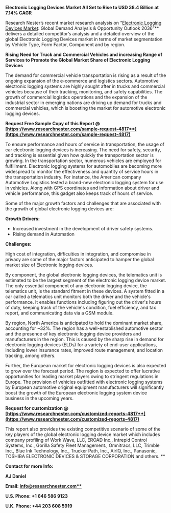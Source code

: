 ﻿**Electronic Logging Devices Market All Set to Rise to USD 38.4 Billion at 7.14% CAGR**

Research Nester’s recent market research analysis on “[Electronic Logging Devices Market](https://www.researchnester.com/reports/electronic-logging-device-market/4817): Global Demand Analysis & Opportunity Outlook 2036”** delivers a detailed competitor’s analysis and a detailed overview of the global Electronic Logging Devices market in terms of market segmentation by Vehicle Type, Form Factor, Component and by region. 

**Rising Need for Truck and Commercial Vehicles and increasing Range of Services to Promote the Global Market Share of Electronic Logging Devices** 

The demand for commercial vehicle transportation is rising as a result of the ongoing expansion of the e-commerce and logistics sectors. Automotive electronic logging systems are highly sought after in trucks and commercial vehicles because of their tracking, monitoring, and safety capabilities. The growth of commercial logistics operations and the expansion of the industrial sector in emerging nations are driving up demand for trucks and commercial vehicles, which is boosting the market for automotive electronic logging devices.

**Request Free Sample Copy of this Report @ [https://www.researchnester.com/sample-request-4817**](https://www.researchnester.com/sample-request-4817)**

To ensure performance and hours of service in transportation, the usage of car electronic logging devices is increasing. The need for safety, security, and tracking is essential given how quickly the transportation sector is growing. In the transportation sector, numerous vehicles are employed for fulfillment. Electronic logging systems for automobiles are becoming more widespread to monitor the effectiveness and quantity of service hours in the transportation industry. For instance, the American company Automotive Logistics tested a brand-new electronic logging system for use in vehicles. Along with GPS coordinates and information about driver and vehicle performance, this gadget also keeps track of hours of service.

Some of the major growth factors and challenges that are associated with the growth of global electronic logging devices are:

**Growth Drivers:**

- Increased investment in the development of driver safety systems.
- Rising demand in Automation 

**Challenges:**

High cost of integration, difficulties in integration, and compromise in privacy are some of the major factors anticipated to hamper the global market size of Electronic logging devices. 

By component, the global electronic logging devices, the telematics unit is estimated to be the largest segment of the electronic logging device market. The only essential component of any electronic logging device, the telematics unit, is the standard fitment in these devices. A system fitted in a car called a telematics unit monitors both the driver and the vehicle's performance. It enables functions including figuring out the driver's hours of duty, keeping track of the vehicle's condition, fuel efficiency, and tax report, and communicating data via a GSM module.

By region, North America is anticipated to hold the dominant market share, accounting for ~32%. The region has a well-established automotive sector and the presence of key electronic logging device providers and manufacturers in the region. This is caused by the sharp rise in demand for electronic logging devices (ELDs) for a variety of end-user applications, including lower insurance rates, improved route management, and location tracking, among others.

Further, the European market for electronic logging devices is also expected to grow over the forecast period. The region is expected to offer lucrative opportunities for leading market players owing to stringent regulations in Europe. The provision of vehicles outfitted with electronic logging systems by European automotive original equipment manufacturers will significantly boost the growth of the European electronic logging system device business in the upcoming years.

**Request for customization @ [https://www.researchnester.com/customized-reports-4817**](https://www.researchnester.com/customized-reports-4817)**

This report also provides the existing competitive scenario of some of the key players of the global electronic logging device market which includes company profiling of 	Work Wave, LLC, EROAD Inc., Intrepid Control Systems, Inc., Gorilla Safety Fleet Management., Omnitracs, LLC, Trimble Inc., Blue Ink Technology, Inc., Trucker Path, Inc., AirIQ, Inc., Panasonic, TOSHIBA ELECTRONIC DEVICES & STORAGE CORPORATION and others. 
**


**Contact for more Info:**

**AJ Daniel**

**Email: [info@researchnester.com**](mailto:info@researchnester.com)**

**U.S. Phone: +1 646 586 9123** 

**U.K. Phone: +44 203 608 5919**

